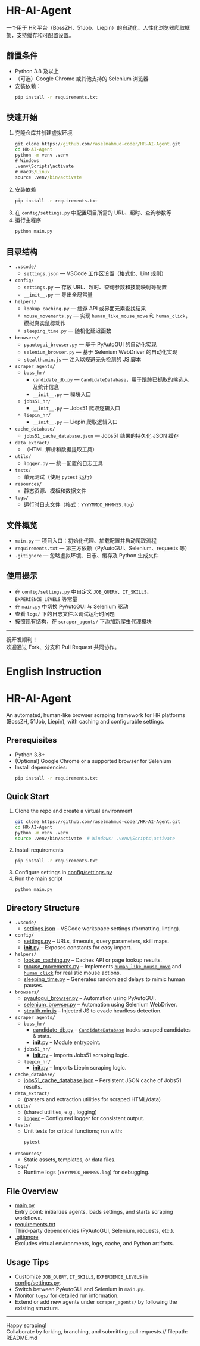 # HR-AI-Agent

一个用于 HR 平台（BossZH、51Job、Liepin）的自动化、人性化浏览器爬取框架，支持缓存和可配置设置。

## 前置条件

- Python 3.8 及以上  
- （可选）Google Chrome 或其他支持的 Selenium 浏览器  
- 安装依赖：  
  ```bat
  pip install -r requirements.txt
  ```

## 快速开始

1. 克隆仓库并创建虚拟环境  
   ```bat
   git clone https://github.com/raselmahmud-coder/HR-AI-Agent.git
   cd HR-AI-Agent
   python -m venv .venv
   # Windows
   .venv\Scripts\activate
   # macOS/Linux
   source .venv/bin/activate
   ```
2. 安装依赖  
   ```bat
   pip install -r requirements.txt
   ```
3. 在 `config/settings.py` 中配置项目所需的 URL、超时、查询参数等  
4. 运行主程序  
   ```bat
   python main.py
   ```

## 目录结构

- `.vscode/`  
  - `settings.json` — VSCode 工作区设置（格式化、Lint 规则）  
- `config/`  
  - `settings.py` — 存放 URL、超时、查询参数和技能映射等配置  
  - `__init__.py` — 导出全局常量  
- `helpers/`  
  - `lookup_caching.py` — 缓存 API 或界面元素查找结果  
  - `mouse_movements.py` — 实现 `human_like_mouse_move` 和 `human_click`，模拟真实鼠标动作  
  - `sleeping_time.py` — 随机化延迟函数  
- `browsers/`  
  - `pyautogui_browser.py` — 基于 PyAutoGUI 的自动化实现  
  - `selenium_browser.py` — 基于 Selenium WebDriver 的自动化实现  
  - `stealth.min.js` — 注入以规避无头检测的 JS 脚本  
- `scraper_agents/`  
  - `boss_hr/`  
    - `candidate_db.py` — `CandidateDatabase`，用于跟踪已抓取的候选人及统计信息  
    - `__init__.py` — 模块入口  
  - `jobs51_hr/`  
    - `__init__.py` — Jobs51 爬取逻辑入口  
  - `liepin_hr/`  
    - `__init__.py` — Liepin 爬取逻辑入口  
- `cache_database/`  
  - `jobs51_cache_database.json` — Jobs51 结果的持久化 JSON 缓存  
- `data_extract/`  
  - （HTML 解析和数据提取工具）  
- `utils/`  
  - `logger.py` — 统一配置的日志工具  
- `tests/`  
  - 单元测试（使用 `pytest` 运行）  
- `resources/`  
  - 静态资源、模板和数据文件  
- `logs/`  
  - 运行时日志文件（格式：`YYYYMMDD_HHMMSS.log`）

## 文件概览

- `main.py` — 项目入口：初始化代理、加载配置并启动爬取流程  
- `requirements.txt` — 第三方依赖（PyAutoGUI、Selenium、requests 等）  
- `.gitignore` — 忽略虚拟环境、日志、缓存及 Python 生成文件  

## 使用提示

- 在 `config/settings.py` 中自定义 `JOB_QUERY`、`IT_SKILLS`、`EXPERIENCE_LEVELS` 等常量  
- 在 `main.py` 中切换 PyAutoGUI 与 Selenium 驱动  
- 查看 `logs/` 下的日志文件以调试运行时问题  
- 按照现有结构，在 `scraper_agents/` 下添加新爬虫代理模块  

---

祝开发顺利！  
欢迎通过 Fork、分支和 Pull Request 共同协作。  


# English Instruction


# HR-AI-Agent

An automated, human-like browser scraping framework for HR platforms (BossZH, 51Job, Liepin), with caching and configurable settings.

## Prerequisites

- Python 3.8+
- (Optional) Google Chrome or a supported browser for Selenium
- Install dependencies:
  ```sh
  pip install -r requirements.txt
  ```

## Quick Start

1. Clone the repo and create a virtual environment  
   ```sh
   git clone https://github.com/raselmahmud-coder/HR-AI-Agent.git
   cd HR-AI-Agent
   python -m venv .venv
   source .venv/bin/activate  # Windows: .venv\Scripts\activate
   ```
2. Install requirements  
   ```sh
   pip install -r requirements.txt
   ```
3. Configure settings in [config/settings.py](config/settings.py)  
4. Run the main script  
   ```sh
   python main.py
   ```

## Directory Structure

- `.vscode/`  
  - [settings.json](.vscode/settings.json) – VSCode workspace settings (formatting, linting).
- `config/`  
  - [settings.py](config/settings.py) – URLs, timeouts, query parameters, skill maps.  
  - [__init__.py](config/__init__.py) – Exposes constants for easy import.
- `helpers/`  
  - [lookup_caching.py](helpers/lookup_caching.py) – Caches API or page lookup results.  
  - [mouse_movements.py](helpers/mouse_movements.py) – Implements [`human_like_mouse_move`](helpers/mouse_movements.py) and [`human_click`](helpers/mouse_movements.py) for realistic mouse actions.  
  - [sleeping_time.py](helpers/sleeping_time.py) – Generates randomized delays to mimic human pauses.
- `browsers/`  
  - [pyautogui_browser.py](browsers/pyautogui_browser.py) – Automation using PyAutoGUI.  
  - [selenium_browser.py](browsers/selenium_browser.py) – Automation using Selenium WebDriver.  
  - [stealth.min.js](browsers/stealth.min.js) – Injected JS to evade headless detection.
- `scraper_agents/`  
  - `boss_hr/`  
    - [candidate_db.py](scraper_agents/boss_hr/candidate_db.py) – [`CandidateDatabase`](scraper_agents/boss_hr/candidate_db.py) tracks scraped candidates & stats.  
    - [__init__.py](scraper_agents/boss_hr/__init__.py) – Module entrypoint.
  - `jobs51_hr/`  
    - [__init__.py](scraper_agents/jobs51_hr/__init__.py) – Imports Jobs51 scraping logic.
  - `liepin_hr/`  
    - [__init__.py](scraper_agents/liepin_hr/__init__.py) – Imports Liepin scraping logic.
- `cache_database/`  
  - [jobs51_cache_database.json](cache_database/jobs51_cache_database.json) – Persistent JSON cache of Jobs51 results.
- `data_extract/`  
  - (parsers and extraction utilities for scraped HTML/data)
- `utils/`  
  - (shared utilities, e.g., logging)  
  - [`logger`](utils/logger.py) – Configured logger for consistent output.
- `tests/`  
  - Unit tests for critical functions; run with:
    ```sh
    pytest
    ```
- `resources/`  
  - Static assets, templates, or data files.
- `logs/`  
  - Runtime logs (`YYYYMMDD_HHMMSS.log`) for debugging.

## File Overview

- [main.py](main.py)  
  Entry point: initializes agents, loads settings, and starts scraping workflows.
- [requirements.txt](requirements.txt)  
  Third‑party dependencies (PyAutoGUI, Selenium, requests, etc.).
- [.gitignore](.gitignore)  
  Excludes virtual environments, logs, cache, and Python artifacts.

## Usage Tips

- Customize `JOB_QUERY`, `IT_SKILLS`, `EXPERIENCE_LEVELS` in [config/settings.py](config/settings.py).
- Switch between PyAutoGUI and Selenium in `main.py`.
- Monitor `logs/` for detailed run information.
- Extend or add new agents under `scraper_agents/` by following the existing structure.

---

Happy scraping!  
Collaborate by forking, branching, and submitting pull requests.// filepath: README.md
